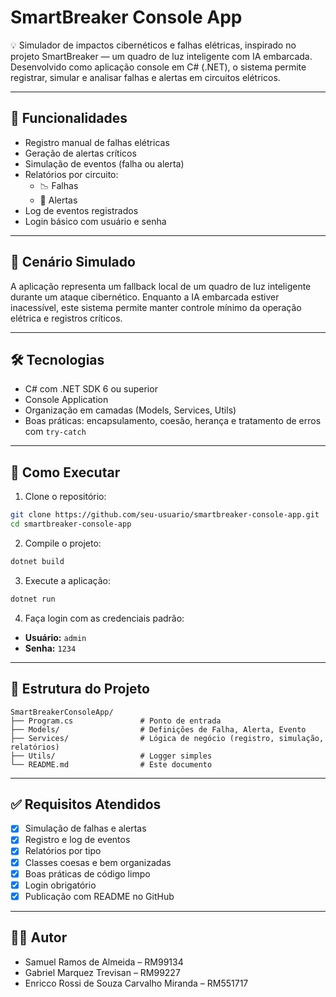 ﻿# SmartBreaker Console App

💡 Simulador de impactos cibernéticos e falhas elétricas, inspirado no projeto SmartBreaker — um quadro de luz inteligente com IA embarcada. Desenvolvido como aplicação console em C# (.NET), o sistema permite registrar, simular e analisar falhas e alertas em circuitos elétricos.

---

## 🔧 Funcionalidades

- Registro manual de falhas elétricas
- Geração de alertas críticos
- Simulação de eventos (falha ou alerta)
- Relatórios por circuito:
  - 📉 Falhas
  - 🚨 Alertas
- Log de eventos registrados
- Login básico com usuário e senha

---

## 🧠 Cenário Simulado

A aplicação representa um fallback local de um quadro de luz inteligente durante um ataque cibernético. Enquanto a IA embarcada estiver inacessível, este sistema permite manter controle mínimo da operação elétrica e registros críticos.

---

## 🛠️ Tecnologias

- C# com .NET SDK 6 ou superior
- Console Application
- Organização em camadas (Models, Services, Utils)
- Boas práticas: encapsulamento, coesão, herança e tratamento de erros com `try-catch`

---

## 🚀 Como Executar

1. Clone o repositório:

```bash
git clone https://github.com/seu-usuario/smartbreaker-console-app.git
cd smartbreaker-console-app
```

2. Compile o projeto:

```bash
dotnet build
```

3. Execute a aplicação:

```bash
dotnet run
```

4. Faça login com as credenciais padrão:

- **Usuário:** `admin`  
- **Senha:** `1234`

---

## 📁 Estrutura do Projeto

```
SmartBreakerConsoleApp/
├── Program.cs               # Ponto de entrada
├── Models/                  # Definições de Falha, Alerta, Evento
├── Services/                # Lógica de negócio (registro, simulação, relatórios)
├── Utils/                   # Logger simples
└── README.md                # Este documento
```

---

## ✅ Requisitos Atendidos

- [x] Simulação de falhas e alertas
- [x] Registro e log de eventos
- [x] Relatórios por tipo
- [x] Classes coesas e bem organizadas
- [x] Boas práticas de código limpo
- [x] Login obrigatório
- [x] Publicação com README no GitHub

---

## 👨‍💻 Autor

- Samuel Ramos de Almeida – RM99134
- Gabriel Marquez Trevisan – RM99227
- Enricco Rossi de Souza Carvalho Miranda – RM551717
